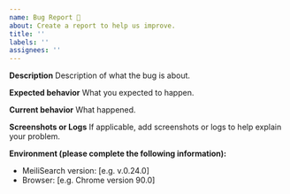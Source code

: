 ```yaml
---
name: Bug Report 🐞
about: Create a report to help us improve.
title: ''
labels: ''
assignees: ''
---
```


<!-- This is not an exhaustive model but a help. No step is mandatory. -->

**Description**
Description of what the bug is about.

**Expected behavior**
What you expected to happen.

**Current behavior**
What happened.

**Screenshots or Logs**
If applicable, add screenshots or logs to help explain your problem.

**Environment (please complete the following information):**
- MeiliSearch version: [e.g. v.0.24.0]
- Browser: [e.g. Chrome version 90.0]